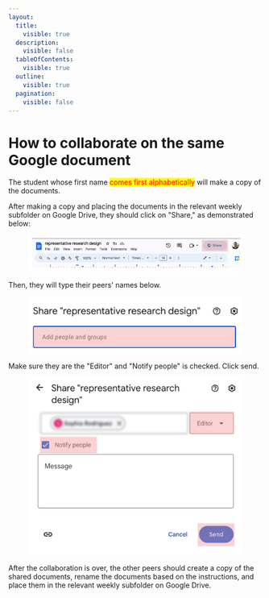 ```yaml
---
layout:
  title:
    visible: true
  description:
    visible: false
  tableOfContents:
    visible: true
  outline:
    visible: true
  pagination:
    visible: false
---
```


# How to collaborate on the same Google document

The student whose first name <mark style="color:red;">comes first alphabetically</mark> will make a copy of the documents.

After making a copy and placing the documents in the relevant weekly subfolder on Google Drive, they should click on "Share," as demonstrated below:

<figure><img src="../../.gitbook/assets/image (26).png" alt=""><figcaption></figcaption></figure>

Then, they will type their peers' names below.

<figure><img src="../../.gitbook/assets/image (28).png" alt=""><figcaption></figcaption></figure>

Make sure they are the "Editor" and "Notify people" is checked. Click send.

<figure><img src="../../.gitbook/assets/Screenshot_2023-10-14 13.20.39.png" alt=""><figcaption></figcaption></figure>

After the collaboration is over, the other peers should create a copy of the shared documents, rename the documents based on the instructions, and place them in the relevant weekly subfolder on Google Drive.&#x20;
